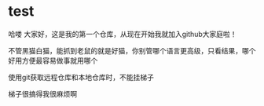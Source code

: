 # test
哈喽 大家好，这是我的第一个仓库，从现在开始我就加入github大家庭啦！

不管黑猫白猫，能抓到老鼠的就是好猫，你别管哪个语言更高级，只看结果，哪个好用方便最容易做事就用哪个

使用git获取远程仓库和本地仓库时，不能挂梯子

梯子很搞得我很麻烦啊
